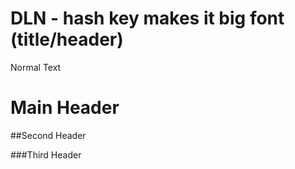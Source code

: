 # DLN - hash key makes it big font (title/header)

Normal Text

# Main Header

##Second Header

###Third Header
